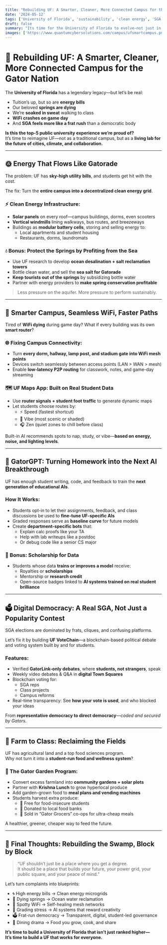 ```yaml
---
title: "Rebuilding UF: A Smarter, Cleaner, More Connected Campus for the Gator Nation"  
date: '2024-05-12'  
tags: ['University of Florida', 'sustainability', 'clean energy', 'SGA transparency', 'campus wifi', 'AI education', 'digital democracy', 'smart cities', 'student wellness', 'UF reform']  
draft: false  
summary: "Its time for the University of Florida to evolve—not just in rankings, but in how it treats its students, energy, environment, and future. From wind-powered walkways to WiFi-driven democracy, this is how UF can become the most innovative and inclusive campus in the country."  
images: ['https://www.quantumcybersolutions.com/campus/ufsmartcampus.png']  
---
```


# 🐊 Rebuilding UF: A Smarter, Cleaner, More Connected Campus for the Gator Nation

The **University of Florida** has a legendary legacy—but let’s be real:

- Tuition’s up, but so are **energy bills**  
- Our beloved **springs are dying**  
- We’re **soaked in sweat** walking to class  
- **WiFi crashes on game day**  
- And **SGA feels more like a frat rush** than a democratic body

**Is this the top-5 public university experience we’re proud of?**  
It’s time to reimagine UF—not as a traditional campus, but as a **living lab for the future of cities, climate, and collaboration.**

---

## 🌞 Energy That Flows Like Gatorade

The problem: UF has **sky-high utility bills**, and students get hit with the cost.

The fix: Turn the **entire campus into a decentralized clean energy grid**.

### ⚡ Clean Energy Infrastructure:

- **Solar panels** on every roof—campus buildings, dorms, even scooters  
- **Vertical windmills** lining walkways, bus routes, and breezeways  
- Buildings as **modular battery cells**, storing and selling energy to:
  - Local apartments and student housing  
  - Restaurants, dorms, laundromats  

### 💧 Bonus: Protect the Springs by Profiting from the Sea

- Use UF research to develop **ocean desalination + salt reclamation towers**  
- Bottle clean water, and sell the **sea salt for Gatorade**  
- **Keep tourists out of the springs** by subsidizing bottle water  
- Partner with energy providers to **make spring conservation profitable**  

> Less pressure on the aquifer. More pressure to perform sustainably.

---

## 🧠 Smarter Campus, Seamless WiFi, Faster Paths

Tired of **WiFi dying** during game day? What if every building was its own **smart router**?

### 🌐 Fixing Campus Connectivity:

- Turn **every dorm, hallway, lamp post, and stadium gate into WiFi mesh points**  
- Devices switch seamlessly between access points (LAN > WAN > mesh)  
- Enable **low-latency P2P routing** for classwork, notes, and game-day streaming

### 🗺️ UF Maps App: Built on Real Student Data

- Use **router signals + student foot traffic** to generate dynamic maps  
- Let students choose routes by:
  - ⚡ Speed (fastest shortcut)  
  - 🌳 Vibe (most scenic or shaded)  
  - 🎧 Zen (quiet zones to chill before class)

Built-in AI recommends spots to nap, study, or vibe—**based on energy, noise, and lighting levels**.

---

## 🤖 GatorGPT: Turning Homework into the Next AI Breakthrough

UF has enough student writing, code, and feedback to train the **next generation of educational AIs**.

### How It Works:

- Students opt-in to let their assignments, feedback, and class discussions be used to **fine-tune UF-specific AIs**  
- Graded responses serve as **baseline curve** for future models  
- Create **department-specific bots** that:
  - Explain calc proofs like your TA  
  - Help with lab writeups like a postdoc  
  - Or debug code like a senior CS major

### 💸 Bonus: Scholarship for Data

- Students whose data **trains or improves a model** receive:
  - Royalties or **scholarships**  
  - Mentorship or **research credit**  
  - Open-source badges linked to **AI systems trained on real student brilliance**

---

## 🗳️ Digital Democracy: A Real SGA, Not Just a Popularity Contest

SGA elections are dominated by frats, cliques, and confusing platforms.

Let’s fix it by building **UF VoteChain**—a blockchain-based political debate and voting system built by and for students.

### Features:

- Verified **GatorLink-only debates**, where **students, not strangers**, speak  
- Weekly video debates & Q&A in **digital Town Squares**  
- Blockchain voting for:
  - SGA reps  
  - Class projects  
  - Campus reforms  
- Real-time transparency: See **how your vote is used**, and who blocked your ideas

From **representative democracy to direct democracy**—*coded and secured by Gators.*

---

## 🥬 Farm to Class: Reclaiming the Fields

UF has agricultural land and a top food sciences program.  
Why not turn it into a **student-run food and wellness system**?

### 🌾 The Gator Garden Program:

- Convert excess farmland into **community gardens + solar plots**  
- Partner with **Krishna Lunch** to grow hyperlocal produce  
- Add garden-grown food to **meal plans and vending machines**  
- Students harvest extra produce:
  - 🍎 Free for food-insecure students  
  - 🚚 Donated to local food banks  
  - 🥗 Sold in “Gator Grocers” co-ops for ultra-cheap meals

A healthier, greener, cheaper way to feed the future.

---

## 🧬 Final Thoughts: Rebuilding the Swamp, Block by Block

> “UF shouldn’t just be a place where you get a degree.  
> It should be a place that builds your future, your power grid, your public square, and your peace of mind.”

Let’s turn complaints into blueprints:

- 🌀 High energy bills → Clean energy microgrids  
- 🌊 Dying springs → Ocean water reclamation  
- 📶 Spotty WiFi → Self-healing mesh networks  
- 🧠 Grading stress → AI systems that reward creativity  
- 🗳️ Frat-run democracy → Transparent, digital, student-led governance  
- 🥗 Dining drama → Food you grow, cook, and share

**It’s time to build a University of Florida that isn’t just ranked higher—**  
**It’s time to build a UF that works for everyone.**

